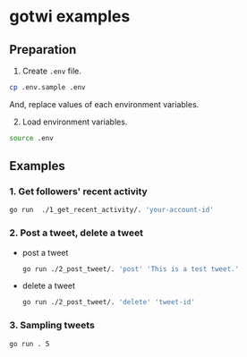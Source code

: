 gotwi examples
===
## Preparation

1. Create `.env` file.

  ```bash
  cp .env.sample .env
  ```

  And, replace values of each environment variables.

2. Load environment variables.

  ```bash
  source .env
  ```
  
## Examples

### 1. Get followers' recent activity

```bash
go run  ./1_get_recent_activity/. 'your-account-id'
```

### 2. Post a tweet, delete a tweet

- post a tweet

  ```bash
  go run ./2_post_tweet/. 'post' 'This is a test tweet.'
  ```

- delete a tweet

  ```bash
  go run ./2_post_tweet/. 'delete' 'tweet-id'
  ```
  
### 3. Sampling tweets

```bash
go run . 5
```